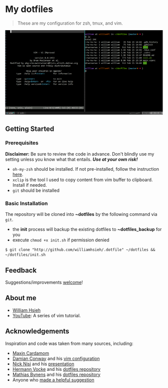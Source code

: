 # My dotfiles
> These are my configuration for zsh, tmux, and vim.

![Screenshot of my setup](src/img.png)

## Getting Started
### Prerequisites
**Disclaimer:** Be sure to review the code in advance. Don't blindly use my setting unless you know what that entails. ***Use at your own risk!***

* ```oh-my-zsh``` should be installed. If not pre-installed, follow the instruction [here](https://github.com/robbyrussell/oh-my-zsh).
* ```xclip``` is the tool I used to copy content from vim buffer to clipboard. Install if needed.
* ```git``` should be installed

### Basic Installation
The repository will be cloned into **~dotfiles** by the following command via ```git```. 
* the **init** process will backup the existing dotfiles to **~dotfiles_backup** for you
* execute ```chmod +x init.sh``` if permission denied

```
$ git clone "http://github.com/williamhsieh/.dotfile" ~/dotfiles && ~/dotfiles/init.sh
```

## Feedback

Suggestions/improvements [welcome](https://github.com/WilliamHsieh/.dotfile/issues)!

## About me
* [William Hsieh](https://github.com/williamhsieh/)
* [YouTube](https://www.youtube.com/playlist?list=PL9_ICC0aO5tjEbqj4ivBFsafBx8Rw74fg): A series of vim tutorial.

## Acknowledgements
Inspiration and code was taken from many sources, including:
* [Maxin Cardamom](https://github.com/changemewtf/no_plugins)
* [Damian Conway](http://damian.conway.org/About_us/Bio_formal.html) and his [vim configuration](https://github.com/thoughtstream/Damian-Conway-s-Vim-Setup)
* [Nick Nisi](https://nicknisi.com/) and his [presentation](https://github.com/nicknisi/vim-workshop)
* [Hermann Vocke](https://www.hamvocke.com/) and his [dotfiles repository](https://github.com/hamvocke/dotfiles)
* [Mathias Bynens](https://mathiasbynens.be/) and his [dotfiles repository](https://github.com/mathiasbynens/dotfiles/)
* Anyone who  [made a helpful suggestion](https://github.com/WilliamHsieh/.dotfile/issues)
